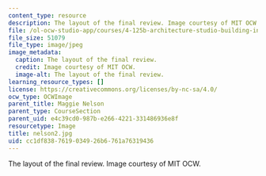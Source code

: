 ```yaml
---
content_type: resource
description: The layout of the final review. Image courtesy of MIT OCW.
file: /ol-ocw-studio-app/courses/4-125b-architecture-studio-building-in-landscapes-fall-2005/cc1df8387619034926b6761a76319436_nelson2.jpg
file_size: 51079
file_type: image/jpeg
image_metadata:
  caption: The layout of the final review.
  credit: Image courtesy of MIT OCW.
  image-alt: The layout of the final review.
learning_resource_types: []
license: https://creativecommons.org/licenses/by-nc-sa/4.0/
ocw_type: OCWImage
parent_title: Maggie Nelson
parent_type: CourseSection
parent_uid: e4c39cd0-987b-e266-4221-331486936e8f
resourcetype: Image
title: nelson2.jpg
uid: cc1df838-7619-0349-26b6-761a76319436
---
```

The layout of the final review. Image courtesy of MIT OCW.